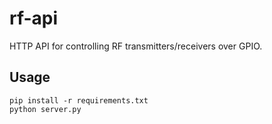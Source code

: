 # rf-api
HTTP API for controlling RF transmitters/receivers over GPIO.

## Usage
```
pip install -r requirements.txt
python server.py
```